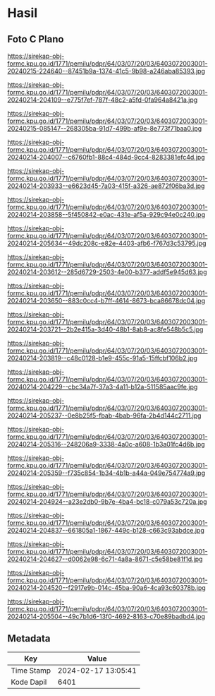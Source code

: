 # Hasil

## Foto C Plano

https://sirekap-obj-formc.kpu.go.id/1771/pemilu/pdpr/64/03/07/20/03/6403072003001-20240215-224640--87451b9a-1374-41c5-9b98-a246aba85393.jpg

https://sirekap-obj-formc.kpu.go.id/1771/pemilu/pdpr/64/03/07/20/03/6403072003001-20240214-204109--e775f7ef-787f-48c2-a5fd-0fa964a8421a.jpg

https://sirekap-obj-formc.kpu.go.id/1771/pemilu/pdpr/64/03/07/20/03/6403072003001-20240215-085147--268305ba-91d7-499b-af9e-8e773f71baa0.jpg

https://sirekap-obj-formc.kpu.go.id/1771/pemilu/pdpr/64/03/07/20/03/6403072003001-20240214-204007--c6760fb1-88c4-484d-9cc4-8283381efc4d.jpg

https://sirekap-obj-formc.kpu.go.id/1771/pemilu/pdpr/64/03/07/20/03/6403072003001-20240214-203933--e6623d45-7a03-415f-a326-ae872f06ba3d.jpg

https://sirekap-obj-formc.kpu.go.id/1771/pemilu/pdpr/64/03/07/20/03/6403072003001-20240214-203858--5f450842-e0ac-431e-af5a-929c94e0c240.jpg

https://sirekap-obj-formc.kpu.go.id/1771/pemilu/pdpr/64/03/07/20/03/6403072003001-20240214-205634--49dc208c-e82e-4403-afb6-f767d3c53795.jpg

https://sirekap-obj-formc.kpu.go.id/1771/pemilu/pdpr/64/03/07/20/03/6403072003001-20240214-203612--285d6729-2503-4e00-b377-addf5e945d63.jpg

https://sirekap-obj-formc.kpu.go.id/1771/pemilu/pdpr/64/03/07/20/03/6403072003001-20240214-203650--883c0cc4-b7ff-4614-8673-bca86678dc04.jpg

https://sirekap-obj-formc.kpu.go.id/1771/pemilu/pdpr/64/03/07/20/03/6403072003001-20240214-203721--2b2e415a-3d40-48b1-8ab8-ac8fe548b5c5.jpg

https://sirekap-obj-formc.kpu.go.id/1771/pemilu/pdpr/64/03/07/20/03/6403072003001-20240214-203819--c48c0128-b1e9-455c-91a5-15ffcbf106b2.jpg

https://sirekap-obj-formc.kpu.go.id/1771/pemilu/pdpr/64/03/07/20/03/6403072003001-20240214-204229--cbc34a7f-37a3-4a11-b12a-511585aac9fe.jpg

https://sirekap-obj-formc.kpu.go.id/1771/pemilu/pdpr/64/03/07/20/03/6403072003001-20240214-205237--0e8b25f5-fbab-4bab-96fa-2b4d144c2711.jpg

https://sirekap-obj-formc.kpu.go.id/1771/pemilu/pdpr/64/03/07/20/03/6403072003001-20240214-205316--248206a9-3338-4a0c-a608-1b3a01fc4d6b.jpg

https://sirekap-obj-formc.kpu.go.id/1771/pemilu/pdpr/64/03/07/20/03/6403072003001-20240214-205359--f735c854-1b34-4b1b-a44a-049e754774a9.jpg

https://sirekap-obj-formc.kpu.go.id/1771/pemilu/pdpr/64/03/07/20/03/6403072003001-20240214-204924--a23e2db0-9b7e-4ba4-bc18-c079a53c720a.jpg

https://sirekap-obj-formc.kpu.go.id/1771/pemilu/pdpr/64/03/07/20/03/6403072003001-20240214-204837--661805a1-1867-449c-b128-c663c93abdce.jpg

https://sirekap-obj-formc.kpu.go.id/1771/pemilu/pdpr/64/03/07/20/03/6403072003001-20240214-204627--d0062e98-6c71-4a8a-8671-c5e58be81f1d.jpg

https://sirekap-obj-formc.kpu.go.id/1771/pemilu/pdpr/64/03/07/20/03/6403072003001-20240214-204520--f2917e9b-014c-45ba-90a6-4ca93c60378b.jpg

https://sirekap-obj-formc.kpu.go.id/1771/pemilu/pdpr/64/03/07/20/03/6403072003001-20240214-205504--49c7b1d6-13f0-4692-8163-c70e89badbd4.jpg


## Metadata

| Key        | Value               |
| ---------- | ------------------- |
| Time Stamp | 2024-02-17 13:05:41 |
| Kode Dapil | 6401                |



